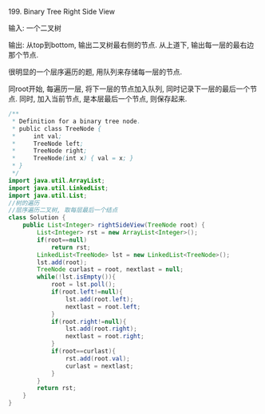 199. Binary Tree Right Side View

输入: 一个二叉树

输出: 从top到bottom, 输出二叉树最右侧的节点. 从上道下, 输出每一层的最右边那个节点.

很明显的一个层序遍历的题, 用队列来存储每一层的节点.

同root开始, 每遍历一层, 将下一层的节点加入队列, 同时记录下一层的最后一个节点. 同时, 加入当前节点, 是本层最后一个节点, 则保存起来.

```java
/**
 * Definition for a binary tree node.
 * public class TreeNode {
 *     int val;
 *     TreeNode left;
 *     TreeNode right;
 *     TreeNode(int x) { val = x; }
 * }
 */
import java.util.ArrayList;
import java.util.LinkedList;
import java.util.List;
//树的遍历
//层序遍历二叉树, 取每层最后一个结点
class Solution {
    public List<Integer> rightSideView(TreeNode root) {
        List<Integer> rst = new ArrayList<Integer>();
        if(root==null)
            return rst;
        LinkedList<TreeNode> lst = new LinkedList<TreeNode>();
        lst.add(root);
        TreeNode curlast = root, nextlast = null;
        while(!lst.isEmpty()){
            root = lst.poll();
            if(root.left!=null){
                lst.add(root.left);
                nextlast = root.left;
            }
            if(root.right!=null){
                lst.add(root.right);
                nextlast = root.right;
            }
            if(root==curlast){
                rst.add(root.val);
                curlast = nextlast;
            }
        }
        return rst;
    }
}
```



